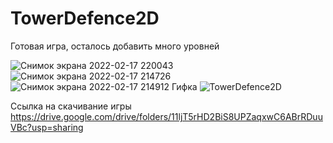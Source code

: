 # TowerDefence2D
Готовая игра, осталось добавить много уровней

![Снимок экрана 2022-02-17 220043](https://user-images.githubusercontent.com/99825604/154532324-ccafc9eb-2207-4053-a14d-2324977b4e06.png)
![Снимок экрана 2022-02-17 214726](https://user-images.githubusercontent.com/99825604/154531982-d6e3af7c-a1d2-4819-9e61-442d4960b643.png)
![Снимок экрана 2022-02-17 214912](https://user-images.githubusercontent.com/99825604/154532357-22f7b45c-11cc-4434-9770-a6c083720240.png)
Гифка
![TowerDefence2D](https://user-images.githubusercontent.com/99825604/154532380-705243cb-ed3d-41f5-8ab1-e857daddfa2e.gif)

Ссылка на скачивание игры https://drive.google.com/drive/folders/11ljT5rHD2BiS8UPZaqxwC6ABrRDuuVBc?usp=sharing
